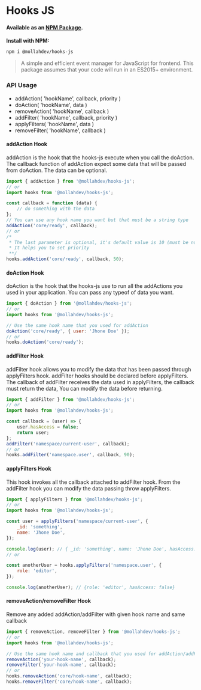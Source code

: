 # Hooks JS

#### Available as an [NPM Package](https://www.npmjs.com/package/@mollahdev/hooks-js).

**Install with NPM:**

```sh
npm i @mollahdev/hooks-js
```

> A simple and efficient event manager for JavaScript for frontend.
> This package assumes that your code will run in an ES2015+ environment.

### API Usage

-   addAction( 'hookName', callback, priority )
-   doAction( 'hookName', data )
-   removeAction( 'hookName', callback )
-   addFilter( 'hookName', callback, priority )
-   applyFilters( 'hookName', data )
-   removeFilter( 'hookName', callback )

#### addAction Hook

addAction is the hook that the hooks-js execute when you call the doAction. The callback function of addAction expect some data that will be passed from doAction. The data can be optional.

```jsx
import { addAction } from '@mollahdev/hooks-js';
// or
import hooks from '@mollahdev/hooks-js';

const callback = function (data) {
    // do something with the data
};
// You can use any hook name you want but that must be a string type
addAction('core/ready', callback);
// or
/*
 * The last parameter is optional, it's default value is 10 (must be number type).
 * It helps you to set priority
 **/
hooks.addAction('core/ready', callback, 50);
```

#### doAction Hook

doAction is the hook that the hooks-js use to run all the addActions you used in your application. You can pass any typeof of data you want.

```jsx
import { doAction } from '@mollahdev/hooks-js';
// or
import hooks from '@mollahdev/hooks-js';

// Use the same hook name that you used for addAction
doAction('core/ready', { user: 'Jhone Doe' });
// or
hooks.doAction('core/ready');
```

#### addFilter Hook

addFilter hook allows you to modify the data that has been passed through applyFilters hook. addFilter hooks should be declared before applyFilters. The callback of addFilter receives the data used in applyFilters, the callback must return the data, You can modify the data before returning.

```jsx
import { addFilter } from '@mollahdev/hooks-js';
// or
import hooks from '@mollahdev/hooks-js';

const callback = (user) => {
    user.hasAccess = false;
    return user;
};
addFilter('namespace/current-user', callback);
// or
hooks.addFilter('namespace.user', callback, 90);
```

#### applyFilters Hook

This hook invokes all the callback attached to addFilter hook. From the addFilter hook you can modify the data passing throw applyFilters.

```jsx
import { applyFilters } from '@mollahdev/hooks-js';
// or
import hooks from '@mollahdev/hooks-js';

const user = applyFilters('namespace/current-user', {
    _id: 'something',
    name: 'Jhone Doe',
});

console.log(user); // { _id: 'something', name: 'Jhone Doe', hasAccess: false }
// or

const anotherUser = hooks.applyFilters('namespace.user', {
    role: 'editor',
});

console.log(anotherUser); // {role: 'editor', hasAccess: false}
```

#### removeAction/removeFilter Hook

Remove any added addAction/addFilter with given hook name and same callback

```jsx
import { removeAction, removeFilter } from '@mollahdev/hooks-js';
// or
import hooks from '@mollahdev/hooks-js';

// Use the same hook name and callback that you used for addAction/addFilter
removeAction('your-hook-name', callback);
removeFilter('your-hook-name', callback);
// or
hooks.removeAction('core/hook-name', callback);
hooks.removeFilter('core/hook-name', callback);
```
